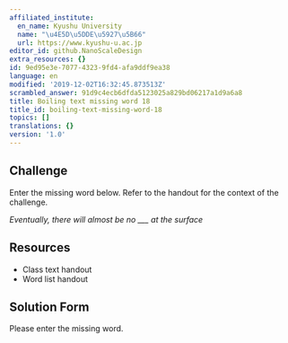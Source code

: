 ```yaml
---
affiliated_institute:
  en_name: Kyushu University
  name: "\u4E5D\u5DDE\u5927\u5B66"
  url: https://www.kyushu-u.ac.jp
editor_id: github.NanoScaleDesign
extra_resources: {}
id: 9ed95e3e-7077-4323-9fd4-afa9ddf9ea38
language: en
modified: '2019-12-02T16:32:45.873513Z'
scrambled_answer: 91d9c4ecb6dfda5123025a829bd06217a1d9a6a8
title: Boiling text missing word 18
title_id: boiling-text-missing-word-18
topics: []
translations: {}
version: '1.0'
---
```


## Challenge
Enter the missing word below. Refer to the handout for the context of the challenge.

*Eventually, there will almost be no ___ at the surface*


## Resources
- Class text handout
- Word list handout


## Solution Form
Please enter the missing word.
